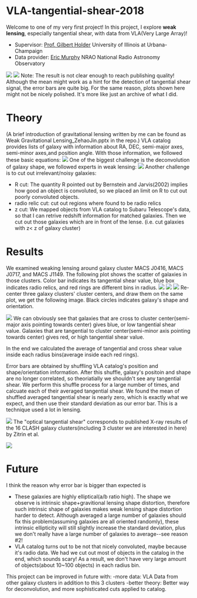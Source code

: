 # VLA-tangential-shear-2018
Welcome to one of my very first project!
In this project, I explore **weak lensing**, especially tangential shear, with data from VLA(Very Large Array)!


- Supervisor: [Prof. Gilbert Holder](https://physics.illinois.edu/people/directory/profile/gholder) University of Illinois at Urbana-Champaign
- Data provider: [Eric Murphy](https://astronomy.as.virginia.edu/people/profile/ejm4v) NRAO National Radio Astronomy Observatory

![](scatter_all.png)
![](j0416+0717+1149averaged_tangential_shear.png)
Note: The result is not clear enough to reach publishing quality! Although the mean might work as a hint for the detection of tangential shear signal, the error bars are quite big. For the same reason, plots shown here might not be nicely polished. It's more like just an archive of what I did.

# Theory
(A brief introduction of gravitational lensing written by me can be found as Weak Gravitational Lensing_ZehaoJin.pptx in the repo.)
VLA catalog provides lists of galaxy with information about RA, DEC, semi-major axes, semi-minor axes,and position angle. With those information, we followed these basic equations:
![](Theory1.png)
One of the biggest challenge is the deconvolution of galaxy shape, we followed experts in weak lensing:
![](Theory2.png)
Another challenge is to cut out irrelevant/noisy galaxies:
- R cut: The quantity R pointed out by Bernstein and Jarvis(2002) implies how good an object is convoluted, so we placed an limit on R to cut out poorly convoluted objects.
- radio relic cut: cut out regions where found to be radio relics
- z cut: We mapped objects from VLA catalog to Subaru Telescope's data, so that I can retrive redshift information for matched galaxies. Then we cut out those galaxies which are in front of the lense. (i.e. cut galaxies with z< z of galaxy cluster)


# Results
We examined weaking lensing around galaxy cluster MACS J0416, MACS J0717, and MACS J1149. The following plot shows the scatter of galaxies in those clusters. Color bar indicates its tangential shear value, blue box indicates radio relics, and red rings are different bins in radius.
![](j0416_tangential_shear_scatter_with_4_rings(im).png)
![](j0717_tangential_shear_scatter_with_4_rings(im).png)
![](j1149_tangential_shear_scatter_with_4_rings(im).png)
Re-center three galaxy clusters' cluster centers, and draw them on the same plot, we get the following image. Black circles indicates galaxy's shape and orientation.

![](scatter_all.png)
We can obviously see that galaxies that are cross to cluster center(semi-major axis pointing towards center) gives blue, or low tangential shear value. Galaxies that are tangential to cluster center(semi-minor axis pointing towards center) gives red, or high tangential shear value.


In the end we calculated the average of tangential and cross shear value inside each radius bins(average inside each red rings). 

Error bars are obtained by shuffling VLA catalog's position and shape/orientation information. After this shuffle, galaxy's positoin and shape are no longer correlated, so theoriatially we shouldn't see any tangential shear. We perform this shuffle process for a large number of times, and calcuate each of their averaged tangential shear. We found the mean of shuffled averaged tangential shear is nearly zero, which is exactly what we expect, and then use their standard deviation as our error bar. This is a technique used a lot in lensing.

![](j0416+0717+1149averaged_tangential_shear.png)
The "optical tangential shear" corresponds to published X-ray results of the 16 CLASH galaxy clusters(including 3 cluster we are interested in here) by Zitrin et al.

![](Reference.png)

# Future
I think the reason why error bar is bigger than expected is
- These galaxies are highly elliptical(a/b ratio high). The shape we observe is intrinsic shape+gravitional lensing shape distortion, therefore such intrinsic shape of galaxies makes weak lensing shape distortion harder to detect. Although averaged a large number of galaxies should fix this problem(assuming galaxies are all oriented randomly), these intrinsic ellipticity will still slightly increase the standard deviation, plus we don't really have a large number of galaxies to average--see reason #2!
- VLA catalog turns out to be not that nicely convoluted, maybe because it's radio data. We had we cut out most of objects in the catalog in the end, which sounds scary! As a result, we don't have very large amount of objects(about 10~100 objects) in each radius bin.

This project can be improved in future with:
-more data: VLA Data from other galaxy clusters in addition to this 3 clusters
-better theory: Better way for deconvolution, and more sophisticated cuts applied to catalog.

